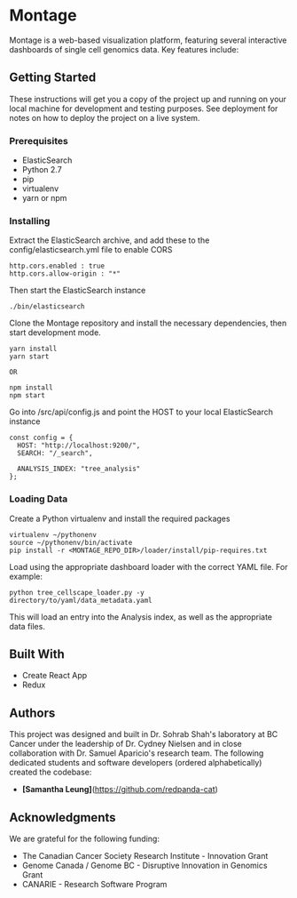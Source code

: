 # Montage

Montage is a web-based visualization platform, featuring several interactive dashboards of single cell genomics data. Key features include:

## Getting Started

These instructions will get you a copy of the project up and running on your local machine for development and testing purposes. See deployment for notes on how to deploy the project on a live system.

### Prerequisites

* ElasticSearch
* Python 2.7
* pip
* virtualenv
* yarn or npm

### Installing

Extract the ElasticSearch archive, and add these to the config/elasticsearch.yml file to enable CORS

```
http.cors.enabled : true
http.cors.allow-origin : "*"
```

Then start the ElasticSearch instance

```
./bin/elasticsearch
```

Clone the Montage repository and install the necessary dependencies, then start development mode.

```
yarn install
yarn start

OR

npm install
npm start
```

Go into /src/api/config.js and point the HOST to your local ElasticSearch instance

```
const config = {
  HOST: "http://localhost:9200/",
  SEARCH: "/_search",

  ANALYSIS_INDEX: "tree_analysis"
};
```

### Loading Data

Create a Python virtualenv and install the required packages

```
virtualenv ~/pythonenv
source ~/pythonenv/bin/activate
pip install -r <MONTAGE_REPO_DIR>/loader/install/pip-requires.txt
```

Load using the appropriate dashboard loader with the correct YAML file. For example:

```
python tree_cellscape_loader.py -y directory/to/yaml/data_metadata.yaml
```

This will load an entry into the Analysis index, as well as the appropriate data files.

## Built With

* Create React App
* Redux

## Authors

This project was designed and built in Dr. Sohrab Shah's laboratory at BC Cancer under the leadership of Dr. Cydney Nielsen and in close collaboration with Dr. Samuel Aparicio's research team. The following dedicated students and software developers (ordered alphabetically) created the codebase:

* **[Samantha Leung]**(https://github.com/redpanda-cat)

## Acknowledgments

We are grateful for the following funding:

* The Canadian Cancer Society Research Institute - Innovation Grant
* Genome Canada / Genome BC - Disruptive Innovation in Genomics Grant
* CANARIE - Research Software Program
